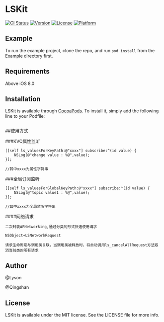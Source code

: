 # LSKit

[![CI Status](https://img.shields.io/travis/542634994@qq.com/LSKit.svg?style=flat)](https://travis-ci.org/542634994@qq.com/LSKit)
[![Version](https://img.shields.io/cocoapods/v/LSKit.svg?style=flat)](https://cocoapods.org/pods/LSKit)
[![License](https://img.shields.io/cocoapods/l/LSKit.svg?style=flat)](https://cocoapods.org/pods/LSKit)
[![Platform](https://img.shields.io/cocoapods/p/LSKit.svg?style=flat)](https://cocoapods.org/pods/LSKit)

## Example

To run the example project, clone the repo, and run `pod install` from the Example directory first.

## Requirements

Above iOS 8.0

## Installation

LSKit is available through [CocoaPods](https://cocoapods.org). To install
it, simply add the following line to your Podfile:

```ruby

```

##使用方式

###KVO属性监听

	[[self ls_valuesForKeyPath:@"xxxx"] subscribe:^(id value) {
        NSLog(@"change value : %@",value);
    }];

    //其中xxxx为属性字符串

###全局订阅监听

    [[self ls_valuesForGlobalKeyPath:@"xxxx"] subscribe:^(id value) {
        NSLog(@"topic value1 : %@",value);
    }];

    //其中xxxx为全局监听字符串

####网络请求 
	
	二次封装AFNetworking,通过分类的形式快速使用请求

	NSObject+LSNetworkRequest

	请求生命周期与调用类关联，当调用类被释放时，将自动调用ls_cancelAllRequest方法取消当前类的所有请求

## Author

@Lyson

@Qingshan

## License

LSKit is available under the MIT license. See the LICENSE file for more info.
